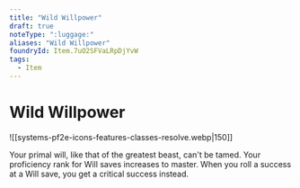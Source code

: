 ```yaml
---
title: "Wild Willpower"
draft: true
noteType: ":luggage:"
aliases: "Wild Willpower"
foundryId: Item.7uO2SFVaLRpDjYvW
tags:
  - Item
---
```


# Wild Willpower
![[systems-pf2e-icons-features-classes-resolve.webp|150]]

Your primal will, like that of the greatest beast, can't be tamed. Your proficiency rank for Will saves increases to master. When you roll a success at a Will save, you get a critical success instead.
